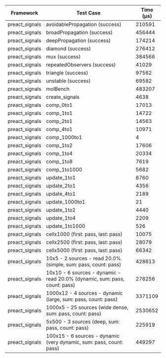 | Framework | Test Case | Time (μs) |
| --- | --- | --- |
| preact_signals | avoidablePropagation (success) | 210591 |
| preact_signals | broadPropagation (success) | 456444 |
| preact_signals | deepPropagation (success) | 174214 |
| preact_signals | diamond (success) | 276412 |
| preact_signals | mux (success) | 384566 |
| preact_signals | repeatedObservers (success) | 41029 |
| preact_signals | triangle (success) | 97562 |
| preact_signals | unstable (success) | 69582 |
| preact_signals | molBench | 483207 |
| preact_signals | create_signals | 4638 |
| preact_signals | comp_0to1 | 17013 |
| preact_signals | comp_1to1 | 14722 |
| preact_signals | comp_2to1 | 14563 |
| preact_signals | comp_4to1 | 10971 |
| preact_signals | comp_1000to1 | 4 |
| preact_signals | comp_1to2 | 17606 |
| preact_signals | comp_1to4 | 20334 |
| preact_signals | comp_1to8 | 7619 |
| preact_signals | comp_1to1000 | 5682 |
| preact_signals | update_1to1 | 8760 |
| preact_signals | update_2to1 | 4356 |
| preact_signals | update_4to1 | 2189 |
| preact_signals | update_1000to1 | 21 |
| preact_signals | update_1to2 | 4440 |
| preact_signals | update_1to4 | 2209 |
| preact_signals | update_1to1000 | 526 |
| preact_signals | cellx1000 (first: pass, last: pass) | 10075 |
| preact_signals | cellx2500 (first: pass, last: pass) | 28079 |
| preact_signals | cellx5000 (first: pass, last: pass) | 66342 |
| preact_signals | 10x5 - 2 sources - read 20.0% (simple, sum: pass, count: pass) | 428613 |
| preact_signals | 10x10 - 6 sources - dynamic - read 20.0% (dynamic, sum: pass, count: pass) | 278256 |
| preact_signals | 1000x12 - 4 sources - dynamic (large, sum: pass, count: pass) | 3371109 |
| preact_signals | 1000x5 - 25 sources (wide dense, sum: pass, count: pass) | 2530652 |
| preact_signals | 5x500 - 3 sources (deep, sum: pass, count: pass) | 225919 |
| preact_signals | 100x15 - 6 sources - dynamic (very dynamic, sum: pass, count: pass) | 449297 |
